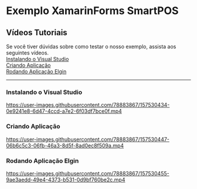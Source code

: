 # Exemplo XamarinForms SmartPOS

## Vídeos Tutoriais
Se você tiver dúvidas sobre como testar o nosso exemplo, assista aos seguintes vídeos.
<br>
[Instalando o Visual Studio](#instalando-o-visual-studio)
<br>
[Criando Aplicação](#criando-aplicação)
<br>
[Rodando Aplicação Elgin](#rodando-aplicação-elgin)

<hr>

### Instalando o Visual Studio


https://user-images.githubusercontent.com/78883867/157530434-0e9241e8-6d47-4ccd-a7e2-6f03df7bce0f.mp4


### Criando Aplicação


https://user-images.githubusercontent.com/78883867/157530447-06b6c5c3-06fb-46a3-8d5f-8ad0ec8f509a.mp4


### Rodando Aplicação Elgin


https://user-images.githubusercontent.com/78883867/157530455-9ae3aedd-49e4-4373-b531-0d9bf760be2c.mp4

